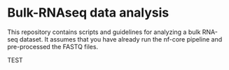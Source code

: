 # Bulk-RNAseq data analysis
This repository contains scripts and guidelines for analyzing a bulk RNA-seq dataset. It assumes that you have already run the nf-core pipeline and pre-processed the FASTQ files.


TEST

